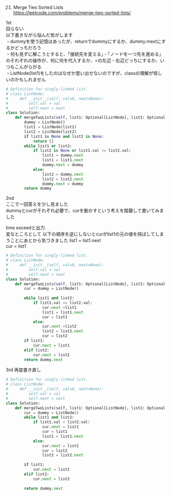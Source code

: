 21. Merge Two Sorted Lists   
https://leetcode.com/problems/merge-two-sorted-lists/

1st   
回らない   
以下書きながら悩んだ気がします   
・dummyを使う記憶はあったが、returnでdummyにするか、dummy.mextにするかどっちだろう   
・何も見ずに解こうとすると、「接続先を変える」・「ノードを一つ先を進める」のそれぞれの操作が、何に何を代入するか、=の左辺・右辺どっちにするか、いつもこんがらがる   
・ListNode(list1)をしたのはなぜか思い出せないのですが、classの理解が怪しいのかもしれません
   
```python
# Definition for singly-linked list.
# class ListNode:
#     def __init__(self, val=0, next=None):
#         self.val = val
#         self.next = next
class Solution:
    def mergeTwoLists(self, list1: Optional[ListNode], list2: Optional[ListNode]) -> Optional[ListNode]:
        dummy = ListNode()
        list1 = ListNode(list1)
        list2 = ListNode(list2)
        if list1 is None and list2 is None:
            return []
        while list1 or list2:
            if list2 is None or list1.val <= list2.val:
                list1 = dummy.next
                list1 = list1.next
                dummy.next = dummy
            else:
                list2 = dummy.next
                list2 = list2.next
                dummy.next = dummy               
        return dummy

```

2nd   
ここで一回答えを少し見ました   
dummyとcurがそれぞれ必要で、curを動かすという考えを踏襲して書いてみました   

time exceedと出力   
変なところとして 以下の順序を逆にしないとcurがlist1の元の値を飛ばしてしまうことにあとから気づきました
list1 = list1.next   
cur = list1


```python
# Definition for singly-linked list.
# class ListNode:
#     def __init__(self, val=0, next=None):
#         self.val = val
#         self.next = next
class Solution:
    def mergeTwoLists(self, list1: Optional[ListNode], list2: Optional[ListNode]) -> Optional[ListNode]:
        cur = dummy = ListNode()
        
        while list1 and list2:
            if list1.val <= list2.val:
                cur.next =list1
                list1 = list1.next
                cur = list1
            else:
                cur.next =list2
                list2 = list2.next
                cur = list2
        if list1:
            cur.next = list1
        elif list2:
            cur.next = list2
        return dummy.next
```

3rd
再度書き直し
```python
# Definition for singly-linked list.
# class ListNode:
#     def __init__(self, val=0, next=None):
#         self.val = val
#         self.next = next
class Solution:
    def mergeTwoLists(self, list1: Optional[ListNode], list2: Optional[ListNode]) -> Optional[ListNode]:
        cur = dummy = ListNode()
        while list1 and list2:               
            if list1.val < list2.val:
                cur.next = list1
                cur = list1
                list1 = list1.next
            else:
                cur.next = list2
                cur = list2
                list2 = list2.next
                
        if list1:
            cur.next = list1
        elif list2:
            cur.next = list2
        
        return dummy.next
```
